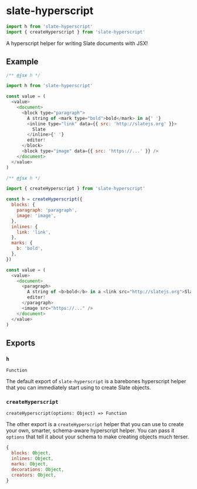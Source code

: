 # slate-hyperscript

```javascript
import h from 'slate-hyperscript'
import { createHyperscript } from 'slate-hyperscript'
```

A hyperscript helper for writing Slate documents with JSX!

## Example

```javascript
/** @jsx h */

import h from 'slate-hyperscript'

const value = (
  <value>
    <document>
      <block type="paragraph">
        A string of <mark type="bold">bold</mark> in a{' '}
        <inline type="link" data={{ src: 'http://slatejs.org' }}>
          Slate
        </inline>{' '}
        editor!
      </block>
      <block type="image" data={{ src: 'https://...' }} />
    </document>
  </value>
)
```

```javascript
/** @jsx h */

import { createHyperscript } from 'slate-hyperscript'

const h = createHyperscript({
  blocks: {
    paragraph: 'paragraph',
    image: 'image',
  },
  inlines: {
    link: 'link',
  },
  marks: {
    b: 'bold',
  },
})

const value = (
  <value>
    <document>
      <paragraph>
        A string of <b>bold</b> in a <link src="http://slatejs.org">Slate</link>{' '}
        editor!
      </paragraph>
      <image src="https://..." />
    </document>
  </value>
)
```

## Exports

### `h`

`Function`

The default export of `slate-hyperscript` is a barebones hyperscript helper that you can immediately start using to create Slate objects.

### `createHyperscript`

`createHyperscript(options: Object) => Function`

The other export is a `createHyperscript` helper that you can use to create your own, smarter, schema-aware hyperscript helper. You can pass it `options` that tell it about your schema to make creating objects much terser.

```javascript
{
  blocks: Object,
  inlines: Object,
  marks: Object,
  decorations: Object,
  creators: Object,
}
```

